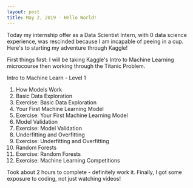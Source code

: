 ```yaml
---
layout: post
title: May 2, 2019 - Hello World!
---
```


Today my internship offer as a Data Scientist Intern, with 0 data science experience, was rescinded because I am incapable of peeing in a cup. Here's to starting my adventure through Kaggle!

First things first: I will be taking Kaggle's Intro to Machine Learning microcourse then working through the Titanic Problem.

Intro to Machine Learn - Level 1

1. How Models Work
2. Basic Data Exploration
3. Exercise: Basic Data Exploration
4. Your First Machine Learning Model
5. Exercise: Your First Machine Learning Model
6. Model Validation
7. Exercise: Model Validation
8. Underfitting and Overfitting
9. Exercise: Underfitting and Overfitting
10. Random Forests
11. Exercise: Random Forests
12. Exercise: Machine Learning Competitions

Took about 2 hours to complete - definitely work it. Finally, I got some exposure to coding, not just watching videos!
